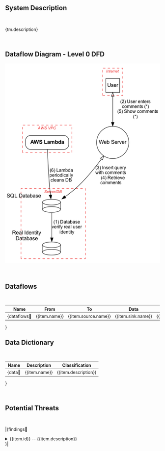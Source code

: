 <link href="docs/Stylesheet.css" rel="stylesheet"></link>

## System Description
&nbsp;

{tm.description}

&nbsp;

## Dataflow Diagram - Level 0 DFD

![](sample.png)

&nbsp;

## Dataflows
&nbsp;

Name|From|To |Data|Protocol|Port
|:----:|:----:|:---:|:----:|:--------:|:----:|
{dataflows:repeat:|{{item.name}}|{{item.source.name}}|{{item.sink.name}}|{{item.data}}|{{item.protocol}}|{{item.dstPort}}|
}

## Data Dictionary
&nbsp;

Name|Description|Classification
|:----:|:--------:|:----:|
{data:repeat:|{{item.name}}|{{item.description}}|{{item.classification.name}}|
}

&nbsp;

## Potential Threats

&nbsp;
&nbsp;

|{findings:repeat:
<details>
  <summary>   {{item.id}}   --   {{item.description}}</summary>
  <h6> Targeted Element </h6>
  <p> {{item.target}} </p>
  <h6> Severity </h6>
  <p>{{item.severity}}</p>
  <h6>Example Instances</h6>
  <p>{{item.example}}</p>
  <h6>Mitigations</h6>
  <p>{{item.mitigations}}</p>
  <h6>References</h6>
  <p>{{item.references}}</p>
  <h6>Source</h6>
  <p>{{item.source}}</p>
  &nbsp;
  &nbsp;
  &emsp;
</details>
}|

